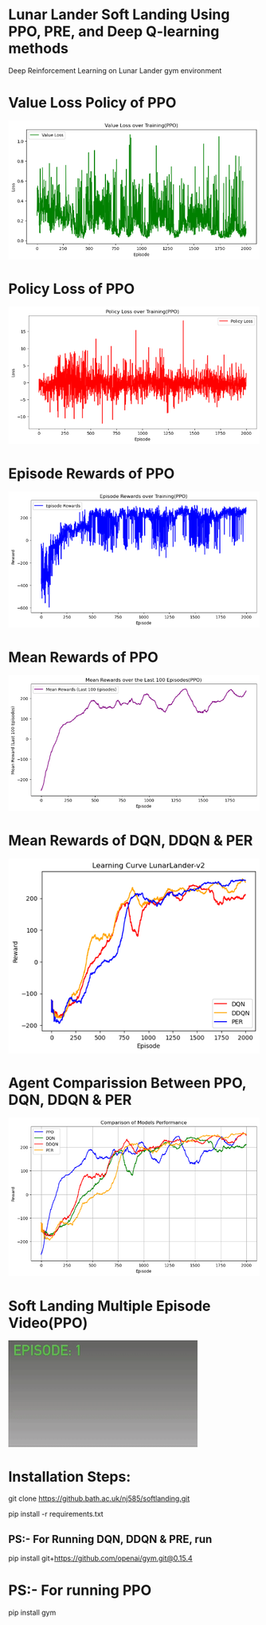 # Lunar Lander Soft Landing Using PPO, PRE, and Deep Q-learning methods

Deep Reinforcement Learning on Lunar Lander gym environment

# Value Loss Policy of PPO

<img src="/src/plots/Value_Loss.png"/>

# Policy Loss of PPO

<img src="/src/plots/Policy_Loss.png"/>

# Episode Rewards of PPO

<img src="/src/plots/Episode_Rewards.png"/>

# Mean Rewards of PPO

<img src="/src/plots/Mean_Rewards.png"/>

# Mean Rewards of DQN, DDQN & PER

<img src="/src/plots/mean_rewards_PER_DQN_DDQN.png"/>

# Agent Comparission Between PPO, DQN, DDQN & PER

<img src="/src/plots/agent_comparison.png"/>

# Soft Landing Multiple Episode Video(PPO)
<img src="/SoftLanding.gif"/>

# Installation Steps:

git clone https://github.bath.ac.uk/nj585/softlanding.git

pip install -r requirements.txt

## PS:- For Running DQN, DDQN & PRE, run
pip install git+https://github.com/openai/gym.git@0.15.4

# PS:- For running PPO
pip install gym
